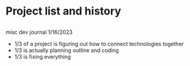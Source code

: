 # Project list and history

## 
misc dev journal 1/16/2023
- 1/3 of a project is figuring out how to connect technologies together
- 1/3 is actually planning outline and coding
- 1/3 is fixing everything

<!---
Title: xxxxxxxxx
Date: xx/xx/xxxx
Technology: xxxxxxxx
Description: xxxxxxxxxxxx
Takeaways: xxxxxxxxxxxx
Link: xxxxxxxxxxxxxxxxx
--->

